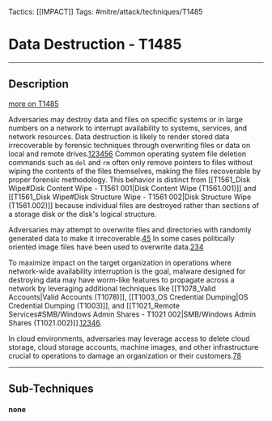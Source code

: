 Tactics: [[IMPACT]]
Tags: #mitre/attack/techniques/T1485  

# Data Destruction - T1485
---
## Description
[more on T1485](https://attack.mitre.org/techniques/T1485)

Adversaries may destroy data and files on specific systems or in large numbers on a network to interrupt availability to systems, services, and network resources. Data destruction is likely to render stored data irrecoverable by forensic techniques through overwriting files or data on local and remote drives.[1](https://www.symantec.com/connect/blogs/shamoon-attacks)[2](https://www.fireeye.com/blog/threat-research/2016/11/fireeye_respondsto.html)[3](http://researchcenter.paloaltonetworks.com/2016/11/unit42-shamoon-2-return-disttrack-wiper/)[4](https://media.kasperskycontenthub.com/wp-content/uploads/sites/43/2018/03/07180722/Report_Shamoon_StoneDrill_final.pdf)[5](https://unit42.paloaltonetworks.com/shamoon-3-targets-oil-gas-organization/)[6](https://blog.talosintelligence.com/2018/02/olympic-destroyer.html) Common operating system file deletion commands such as `del` and `rm` often only remove pointers to files without wiping the contents of the files themselves, making the files recoverable by proper forensic methodology. This behavior is distinct from [[T1561_Disk Wipe#Disk Content Wipe - T1561 001|Disk Content Wipe (T1561.001)]] and [[T1561_Disk Wipe#Disk Structure Wipe - T1561 002|Disk Structure Wipe (T1561.002)]] because individual files are destroyed rather than sections of a storage disk or the disk's logical structure.

Adversaries may attempt to overwrite files and directories with randomly generated data to make it irrecoverable.[4](https://media.kasperskycontenthub.com/wp-content/uploads/sites/43/2018/03/07180722/Report_Shamoon_StoneDrill_final.pdf)[5](https://unit42.paloaltonetworks.com/shamoon-3-targets-oil-gas-organization/) In some cases politically oriented image files have been used to overwrite data.[2](https://www.fireeye.com/blog/threat-research/2016/11/fireeye_respondsto.html)[3](http://researchcenter.paloaltonetworks.com/2016/11/unit42-shamoon-2-return-disttrack-wiper/)[4](https://media.kasperskycontenthub.com/wp-content/uploads/sites/43/2018/03/07180722/Report_Shamoon_StoneDrill_final.pdf)

To maximize impact on the target organization in operations where network-wide availability interruption is the goal, malware designed for destroying data may have worm-like features to propagate across a network by leveraging additional techniques like [[T1078_Valid Accounts|Valid Accounts (T1078)]], [[T1003_OS Credential Dumping|OS Credential Dumping (T1003)]], and [[T1021_Remote Services#SMB/Windows Admin Shares - T1021 002|SMB/Windows Admin Shares (T1021.002)]].[1](https://www.symantec.com/connect/blogs/shamoon-attacks)[2](https://www.fireeye.com/blog/threat-research/2016/11/fireeye_respondsto.html)[3](http://researchcenter.paloaltonetworks.com/2016/11/unit42-shamoon-2-return-disttrack-wiper/)[4](https://media.kasperskycontenthub.com/wp-content/uploads/sites/43/2018/03/07180722/Report_Shamoon_StoneDrill_final.pdf)[6](https://blog.talosintelligence.com/2018/02/olympic-destroyer.html).

In cloud environments, adversaries may leverage access to delete cloud storage, cloud storage accounts, machine images, and other infrastructure crucial to operations to damage an organization or their customers.[7](https://threatpost.com/hacker-puts-hosting-service-code-spaces-out-of-business/106761/)[8](https://www.justice.gov/usao-ndca/pr/san-jose-man-pleads-guilty-damaging-cisco-s-network)

---
## Sub-Techniques

#### none

